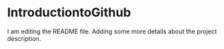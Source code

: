 # IntroductiontoGithub
I am editing the README file. Adding some more details about the project description.
